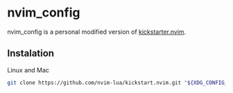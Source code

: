 # nvim_config

nvim_config is a personal modified version of [kickstarter.nvim](https://github.com/nvim-lua/kickstart.nvim).

## Instalation 
Linux and Mac

```bash
git clone https://github.com/nvim-lua/kickstart.nvim.git "${XDG_CONFIG_HOME:-$HOME/.config}"/nvim
```


